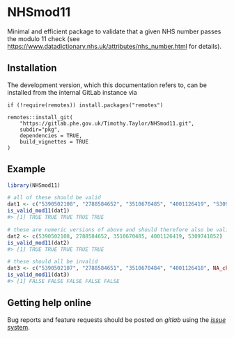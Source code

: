 
<!-- README.md is generated from README.Rmd. Please edit that file -->

# NHSmod11

<!-- badges: start -->
<!-- badges: end -->

Minimal and efficient package to validate that a given NHS number passes
the modulo 11 check (see
<https://www.datadictionary.nhs.uk/attributes/nhs_number.html> for
details).

## Installation

The development version, which this documentation refers to, can be
installed from the internal GitLab instance via

    if (!require(remotes)) install.packages("remotes")

    remotes::install_git(
        "https://gitlab.phe.gov.uk/Timothy.Taylor/NHSmod11.git",
        subdir="pkg",
        dependencies = TRUE,
        build_vignettes = TRUE
    )

## Example

``` r
library(NHSmod11)

# all of these should be valid
dat1 <- c("5390502108", "2788584652", "3510670485", "4001126419", "5309741852")
is_valid_mod11(dat1)
#> [1] TRUE TRUE TRUE TRUE TRUE

# these are numeric versions of above and should therefore also be valid
dat2 <- c(5390502108, 2788584652, 3510670485, 4001126419, 5309741852)
is_valid_mod11(dat2)
#> [1] TRUE TRUE TRUE TRUE TRUE

# these should all be invalid
dat3 <- c("5390502107", "2788584651", "3510670484", "4001126418", NA_character_)
is_valid_mod11(dat3)
#> [1] FALSE FALSE FALSE FALSE FALSE
```

## Getting help online

Bug reports and feature requests should be posted on *gitlab* using the
[*issue*
system](https://gitlab.phe.gov.uk/Timothy.Taylor/NHSmod11/issues).
